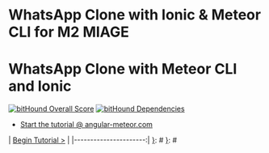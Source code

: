 [{]: <region> (header)
# WhatsApp Clone with Ionic & Meteor CLI for M2 MIAGE
[}]: #
[{]: <region> (body)
# WhatsApp Clone with Meteor CLI and Ionic

[![bitHound Overall Score](https://www.bithound.io/github/DAB0mB/angular-meteor-whatsapp/badges/score.svg)](https://www.bithound.io/github/DAB0mB/angular-meteor-whatsapp) [![bitHound Dependencies](https://www.bithound.io/github/DAB0mB/angular-meteor-whatsapp/badges/dependencies.svg)](https://www.bithound.io/github/DAB0mB/angular-meteor-whatsapp/master/dependencies/npm)

- [Start the tutorial @ angular-meteor.com](https://www.angular-meteor.com/tutorials/whatsapp/meteor/bootstrapping)

[}]: #
[{]: <region> (footer)
[{]: <helper> (nav_step)
| [Begin Tutorial >](manuals/views/step1.md) |
|----------------------:|
[}]: #
[}]: #


